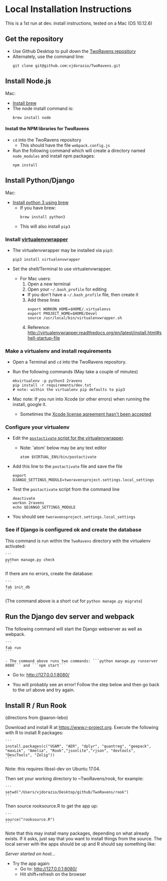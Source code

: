 # Local Installation Instructions

This is a 1st run at dev. install instructions, tested on a Mac (OS 10.12.6)

## Get the repository

- Use Github Desktop to pull down the [TwoRavens repository](https://github.com/vjdorazio/TwoRavens)
- Alternately, use the command line:
    ```
    git clone git@github.com:vjdorazio/TwoRavens.git
    ```

## Install Node.js

Mac:
  - [Install brew](https://brew.sh/#install)
  - The node install command is:
    ```
    brew install node
    ```

#### Install the NPM libraries for TwoRavens

- `cd` into the TwoRavens repository
  - This should have the file ```webpack.config.js```
- Run the following command which will create a directory named `node_modules` and install npm packages:
   ```
   npm install
   ```

## Install Python/Django

Mac:
  - [Install python 3 using brew](http://docs.python-guide.org/en/latest/starting/install3/osx/)
    - If you have brew:
        ```
        brew install python3
        ```
    - This will also install ```pip3```


### Install [virtualenvwrapper](http://virtualenvwrapper.readthedocs.io/en/latest/install.html#basic-installation)

* The virtualenvwrapper may be installed via ```pip3```:

    ```
    pip3 install virtualenvwrapper
    ```

* Set the shell/Terminal to use virtualenvwrapper.
  - For Mac users:
    1. Open a new terminal
    2. Open your ```~/.bash_profile``` for editing
      - If you don't have a ```~/.bash_profile``` file, then create it
    3. Add these lines
        ```
        export WORKON_HOME=$HOME/.virtualenvs
        export PROJECT_HOME=$HOME/Devel
        source /usr/local/bin/virtualenvwrapper.sh
        ```
    4. Reference: http://virtualenvwrapper.readthedocs.org/en/latest/install.html#shell-startup-file


### Make a virtualenv and install requirements

- Open a Terminal and ```cd``` into the TwoRavens repository.
- Run the following commands (May take a couple of minutes)

    ```
    mkvirtualenv -p python3 2ravens  
    pip install -r requirements/dev.txt  
    # note: within the virtualenv pip defaults to pip3
    ```

- Mac note: If you run into Xcode (or other errors) when running the install, google it.  
  - Sometimes the [Xcode license agreement hasn't been accepted](http://stackoverflow.com/questions/26197347/agreeing-to-the-xcode-ios-license-requires-admin-privileges-please-re-run-as-r/26197363#26197363)

### Configure your virtualenv

* Edit the [```postactivate``` script for the virtualenvwrapper](http://virtualenvwrapper.readthedocs.org/en/latest/scripts.html#postactivate).
  - Note: 'atom' below may be any text editor
      ```
      atom $VIRTUAL_ENV/bin/postactivate
      ```

* Add this line to the ```postactivate``` file and save the file
    ```
    export DJANGO_SETTINGS_MODULE=tworavensproject.settings.local_settings
    ```

* Test the ```postactivate``` script from the command line
    ```
    deactivate
    workon 2ravens
    echo $DJANGO_SETTINGS_MODULE
    ```

- You should see ```tworavensproject.settings.local_settings```


### See if Django is configured ok and create the database

This command is run within the ```TwoRavens``` directory with the virtualenv activated:

    ```
    python manage.py check
    ```

If there are no errors, create the database:

    ```
    fab init_db
    ```

(The command above is a short cut for ```python manage.py migrate```)


## Run the Django dev server and webpack

The following command will start the Django webserver as well as webpack.

    ```
    fab run
    ```

    - The command above runs two commands: ```python manage.py runserver 8080``` and ```npm start```

- Go to: http://127.0.0.1:8080/

- You will probably see an error!  Follow the step below and then go back to the url above and try again.


## Install R / Run Rook

(directions from @aaron-lebo)

Download and install R at https://www.r-project.org. Execute the following with R to install R packages:

    ```
    install.packages(c("VGAM", "AER", "dplyr", "quantreg", "geepack", "maxLik", "Amelia", "Rook","jsonlite","rjson", "devtools", "DescTools", "Zelig"))
    ```

Note: this requires libssl-dev on Ubuntu 17.04.

Then set your working directory to ~TwoRavens/rook, for example:

    ```
    setwd("/Users/vjdorazio/Desktop/github/TwoRavens/rook")
    ```

Then source rooksource.R to get the app up:

    ```
    source("rooksource.R")
    ```

Note that this may install many packages, depending on what already exists. If it asks, just say that you want to install things from the source. The local server with the apps should be up and R should say something like:

*Server started on host...*

- Try the app again:
  - Go to: http://127.0.0.1:8080/
  - Hit shift+refresh on the browser
